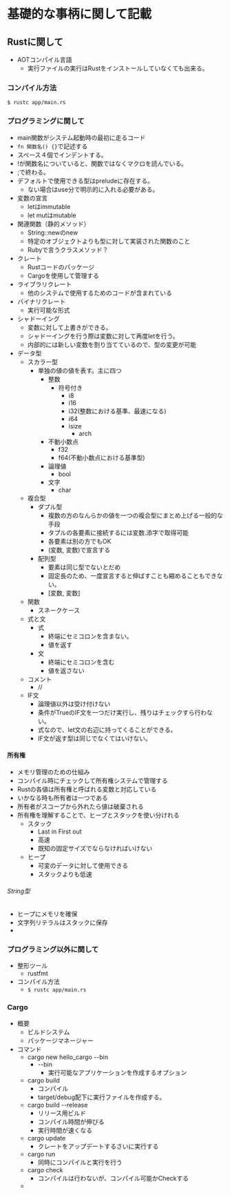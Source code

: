 # 基礎的な事柄に関して記載
## Rustに関して
- AOTコンパイル言語
  - 実行ファイルの実行はRustをインストールしていなくても出来る。

### コンパイル方法
```
$ rustc app/main.rs
```

### プログラミングに関して
- main関数がシステム起動時の最初に走るコード
- `fn 関数名() {}`で記述する
- スペース４個でインデントする。
- !が関数名についていると、関数ではなくマクロを読んでいる。
- ;で終わる。
- デフォルトで使用できる型はpreludeに存在する。
  - ない場合はuse分で明示的に入れる必要がある。
- 変数の宣言
  - letはimmutable
  - let mutはmutable
- 関連関数（静的メソッド）
  - String::newのnew
  - 特定のオブジェクトよりも型に対して実装された関数のこと
  - Rubyで言うクラスメソッド？
-  クレート
   - Rustコードのパッケージ
   - Cargoを使用して管理する
 - ライブラリクレート
   - 他のシステムで使用するためのコードが含まれている
 - バイナリクレート
   - 実行可能な形式
 - シャドーイング
   - 変数に対して上書きができる。
   - シャドーイングを行う際は変数に対して再度letを行う。
   - 内部的には新しい変数を割り当てているので、型の変更が可能
 - データ型
   - スカラー型
     - 単独の値の値を表す。主に四つ
       - 整数
         - 符号付き
           - i8
           - i16
           - i32(整数における基準、最速になる)
           - i64
           - isize
             - arch
       - 不動小数点
         - f32
         - f64(不動小数点における基準型)
       - 論理値
         - bool
       - 文字
         -  char
   - 複合型
     - ダプル型
       - 複数の方のなんらかの値を一つの複合型にまとめ上げる一般的な手段
       - タプルの各要素に接続するには変数.添字で取得可能
       - 各要素は別の方でもOK
       - (変数, 変数)で宣言する
     - 配列型
       - 要素は同じ型でないとだめ
       - 固定長のため、一度宣言すると伸ばすことも縮めることもできない。
       - [変数, 変数]
   - 関数
     - スネークケース
   - 式と文
     - 式
       - 終端にセミコロンを含まない。
       - 値を返す
     - 文
       - 終端にセミコロンを含む
       - 値を返さない
   - コメント
     - //
   - IF文
     - 論理値以外は受け付けない
     - 条件がTrueのIF文を一つだけ実行し、残りはチェックすら行わない。
     - 式なので、let文の右辺に持ってくることができる。
     - IF文が返す型は同じでなくてはいけない。

#### 所有権
- メモリ管理のための仕組み
- コンパイル時にチェックして所有権システムで管理する
- Rustの各値は所有権と呼ばれる変数と対応している
- いかなる時も所有者は一つである
- 所有者がスコープから外れたら値は破棄される
- 所有権を理解することで、ヒープとスタックを使い分けれる
  - スタック
    - Last in First out
    - 高速
    - 既知の固定サイズでならなければいけない
  - ヒープ
    - 可変のデータに対して使用できる
    - スタックよりも低速

###### String型
- ヒープにメモリを確保
- 文字列リテラルはスタックに保存
- 





### プログラミング以外に関して
- 整形ツール
  - rustfmt
- コンパイル方法
  - `$ rustc app/main.rs`

### Cargo
- 概要
  - ビルドシステム
  - パッケージマネージャー
- コマンド
  - cargo new hello_cargo --bin
    - --bin
      - 実行可能なアプリケーションを作成するオプション
  - cargo build
    - コンパイル
    - target/debug配下に実行ファイルを作成する。
  - cargo build --release
    - リリース用ビルド
    - コンパイル時間が伸びる
    - 実行時間が速くなる
  - cargo update
    - クレートをアップデートするさいに実行する
  - cargo run
    - 同時にコンパイルと実行を行う
  - cargo check
    - コンパイルは行わないが、コンパイル可能かCheckする
  - 